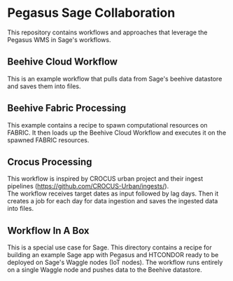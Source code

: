# Pegasus Sage Collaboration
This repository contains workflows and approaches that leverage the Pegasus WMS in Sage's workflows.

## Beehive Cloud Workflow
This is an example workflow that pulls data from Sage's beehive datastore and saves them into files.

## Beehive Fabric Processing
This example contains a recipe to spawn computational resources on FABRIC. It then loads up the Beehive Cloud Workflow
and executes it on the spawned FABRIC resources.

## Crocus Processing
This workflow is inspired by CROCUS urban project and their ingest pipelines (https://github.com/CROCUS-Urban/ingests/).</br>
The workflow receives target dates as input followed by lag days. Then it creates a job for each day for data ingestion
and saves the ingested data into files.

## Workflow In A Box
This is a special use case for Sage. This directory contains a recipe for building an example Sage app with 
Pegasus and HTCONDOR ready to be deployed on Sage's Waggle nodes (IoT nodes). The workflow runs entirely on 
a single Waggle node and pushes data to the Beehive datastore.
